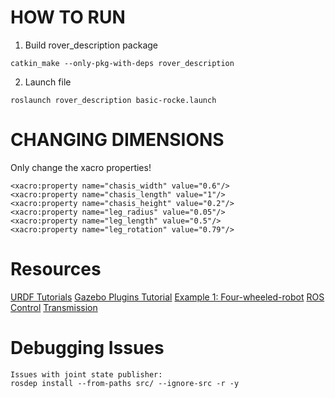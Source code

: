 # HOW TO RUN
1. Build rover_description package
```
catkin_make --only-pkg-with-deps rover_description
```
2. Launch file
```
roslaunch rover_description basic-rocke.launch 
```

# CHANGING DIMENSIONS
Only change the xacro properties! 
```
<xacro:property name="chasis_width" value="0.6"/>
<xacro:property name="chasis_length" value="1"/>
<xacro:property name="chasis_height" value="0.2"/>
<xacro:property name="leg_radius" value="0.05"/>
<xacro:property name="leg_length" value="0.5"/>
<xacro:property name="leg_rotation" value="0.79"/>
```

# Resources
[URDF Tutorials](http://wiki.ros.org/urdf/Tutorials)
[Gazebo Plugins Tutorial](https://classic.gazebosim.org/tutorials?tut=ros_gzplugins#Tutorial:UsingGazebopluginswithROS)
[Example 1: Four-wheeled-robot](https://github.com/harshmittal2210/Robotics_ws/tree/main/src/atom)
[ROS Control](https://classic.gazebosim.org/tutorials?tut=ros_control&cat=connect_ros)
[Transmission](http://wiki.ros.org/urdf/XML/Transmission)

# Debugging Issues 
```
Issues with joint state publisher: 
rosdep install --from-paths src/ --ignore-src -r -y
```
